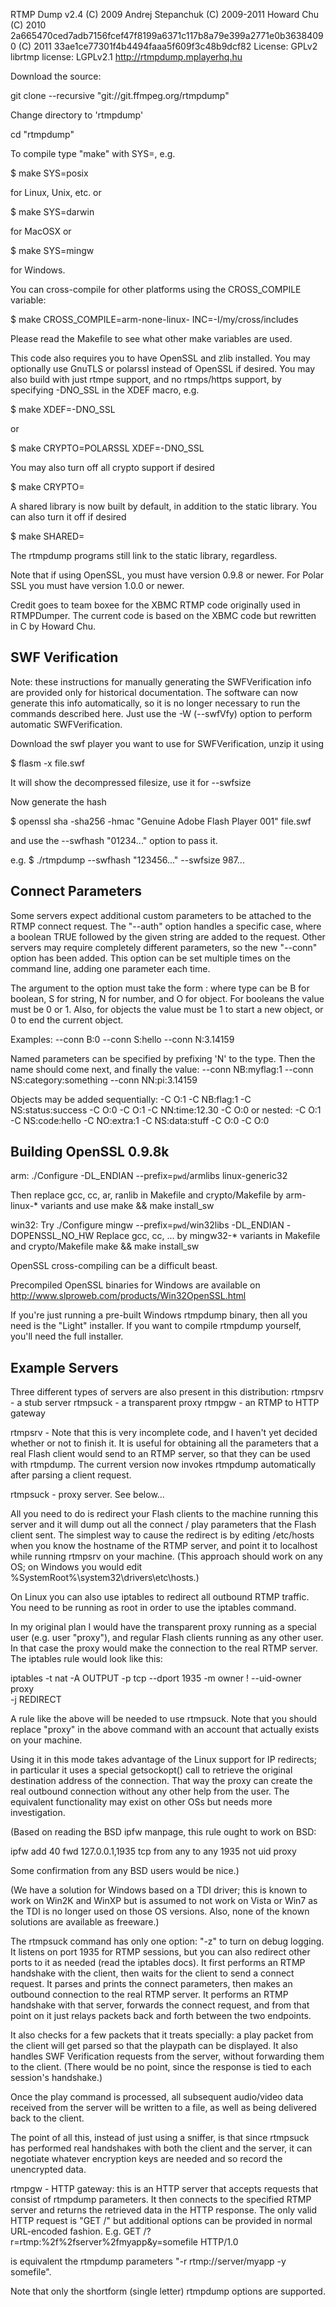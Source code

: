 RTMP Dump v2.4
(C) 2009 Andrej Stepanchuk
(C) 2009-2011 Howard Chu
(C) 2010 2a665470ced7adb7156fcef47f8199a6371c117b8a79e399a2771e0b36384090
(C) 2011 33ae1ce77301f4b4494faaa5f609f3c48b9dcf82
License: GPLv2
librtmp license: LGPLv2.1
http://rtmpdump.mplayerhq.hu

Download the source:

git clone --recursive "git://git.ffmpeg.org/rtmpdump"

Change directory to 'rtmpdump'

cd "rtmpdump"

To compile type "make" with SYS=<platform name>, e.g.

  $ make SYS=posix

for Linux, Unix, etc. or

  $ make SYS=darwin

for MacOSX or

  $ make SYS=mingw

for Windows.

You can cross-compile for other platforms using the CROSS_COMPILE variable:

  $ make CROSS_COMPILE=arm-none-linux- INC=-I/my/cross/includes

Please read the Makefile to see what other make variables are used.

This code also requires you to have OpenSSL and zlib installed. You may
optionally use GnuTLS or polarssl instead of OpenSSL if desired. You may
also build with just rtmpe support, and no rtmps/https support, by
specifying -DNO_SSL in the XDEF macro, e.g.

  $ make XDEF=-DNO_SSL

or

  $ make CRYPTO=POLARSSL XDEF=-DNO_SSL

You may also turn off all crypto support if desired

  $ make CRYPTO=

A shared library is now built by default, in addition to the static
library. You can also turn it off if desired

  $ make SHARED=

The rtmpdump programs still link to the static library, regardless.

Note that if using OpenSSL, you must have version 0.9.8 or newer.
For Polar SSL you must have version 1.0.0 or newer.

Credit goes to team boxee for the XBMC RTMP code originally used in RTMPDumper.
The current code is based on the XBMC code but rewritten in C by Howard Chu.


SWF Verification
----------------

Note: these instructions for manually generating the SWFVerification
info are provided only for historical documentation. The software can now
generate this info automatically, so it is no longer necessary to
run the commands described here. Just use the -W (--swfVfy) option
to perform automatic SWFVerification.

Download the swf player you want to use for SWFVerification, unzip it using

 $ flasm -x file.swf

It will show the decompressed filesize, use it for --swfsize

Now generate the hash

 $ openssl sha -sha256 -hmac "Genuine Adobe Flash Player 001" file.swf

and use the --swfhash "01234..." option to pass it.

e.g. $ ./rtmpdump --swfhash "123456..." --swfsize 987...


Connect Parameters
------------------

Some servers expect additional custom parameters to be attached to the
RTMP connect request. The "--auth" option handles a specific case, where
a boolean TRUE followed by the given string are added to the request.
Other servers may require completely different parameters, so the new
"--conn" option has been added. This option can be set multiple times
on the command line, adding one parameter each time.

The argument to the option must take the form <type> : <value> where
type can be B for boolean, S for string, N for number, and O for object.
For booleans the value must be 0 or 1. Also, for objects the value must
be 1 to start a new object, or 0 to end the current object.

Examples:
  --conn B:0 --conn S:hello --conn N:3.14159

Named parameters can be specified by prefixing 'N' to the type. Then the
name should come next, and finally the value:
  --conn NB:myflag:1 --conn NS:category:something --conn NN:pi:3.14159

Objects may be added sequentially:
  -C O:1 -C NB:flag:1 -C NS:status:success -C O:0 -C O:1 -C NN:time:12.30 -C O:0
or nested:
  -C O:1 -C NS:code:hello -C NO:extra:1 -C NS:data:stuff -C O:0 -C O:0


Building OpenSSL 0.9.8k
-----------------------
arm:
./Configure -DL_ENDIAN --prefix=`pwd`/armlibs linux-generic32

Then replace gcc, cc, ar, ranlib in Makefile and crypto/Makefile by arm-linux-* variants  and use make && make install_sw

win32:
Try ./Configure mingw --prefix=`pwd`/win32libs -DL_ENDIAN -DOPENSSL_NO_HW
Replace gcc, cc, ... by mingw32-* variants in Makefile and crypto/Makefile
make && make install_sw

OpenSSL cross-compiling can be a difficult beast.

Precompiled OpenSSL binaries for Windows are available on
http://www.slproweb.com/products/Win32OpenSSL.html

If you're just running a pre-built Windows rtmpdump binary, then all you
need is the "Light" installer. If you want to compile rtmpdump yourself,
you'll need the full installer.


Example Servers
---------------
Three different types of servers are also present in this distribution:
 rtmpsrv - a stub server
 rtmpsuck - a transparent proxy
 rtmpgw - an RTMP to HTTP gateway

rtmpsrv - Note that this is very incomplete code, and I haven't yet decided
whether or not to finish it. It is useful for obtaining all the parameters
that a real Flash client would send to an RTMP server, so that they can be
used with rtmpdump. The current version now invokes rtmpdump automatically
after parsing a client request.

rtmpsuck - proxy server. See below...

All you need to do is redirect your Flash clients to the machine running this
server and it will dump out all the connect / play parameters that the Flash
client sent. The simplest way to cause the redirect is by editing /etc/hosts
when you know the hostname of the RTMP server, and point it to localhost while
running rtmpsrv on your machine. (This approach should work on any OS; on
Windows you would edit %SystemRoot%\system32\drivers\etc\hosts.)

On Linux you can also use iptables to redirect all outbound RTMP traffic. You
need to be running as root in order to use the iptables command.

In my original plan I would have the transparent proxy running as a special
user (e.g. user "proxy"), and regular Flash clients running as any other user.
In that case the proxy would make the connection to the real RTMP server. The
iptables rule would look like this:

iptables -t nat -A OUTPUT -p tcp --dport 1935 -m owner \! --uid-owner proxy \
 -j REDIRECT

A rule like the above will be needed to use rtmpsuck. Note that you should
replace "proxy" in the above command with an account that actually exists
on your machine.

Using it in this mode takes advantage of the Linux support for IP redirects;
in particular it uses a special getsockopt() call to retrieve the original
destination address of the connection. That way the proxy can create the
real outbound connection without any other help from the user. The equivalent
functionality may exist on other OSs but needs more investigation.

(Based on reading the BSD ipfw manpage, this rule ought to work on BSD:

ipfw add 40 fwd 127.0.0.1,1935 tcp from any to any 1935 not uid proxy

Some confirmation from any BSD users would be nice.)

(We have a solution for Windows based on a TDI driver; this is known to
work on Win2K and WinXP but is assumed to not work on Vista or Win7 as the
TDI is no longer used on those OS versions. Also, none of the known
solutions are available as freeware.)

The rtmpsuck command has only one option: "-z" to turn on debug logging.
It listens on port 1935 for RTMP sessions, but you can also redirect other
ports to it as needed (read the iptables docs). It first performs an RTMP
handshake with the client, then waits for the client to send a connect
request. It parses and prints the connect parameters, then makes an
outbound connection to the real RTMP server. It performs an RTMP handshake
with that server, forwards the connect request, and from that point on it
just relays packets back and forth between the two endpoints.

It also checks for a few packets that it treats specially: a play packet
from the client will get parsed so that the playpath can be displayed. It
also handles SWF Verification requests from the server, without forwarding
them to the client. (There would be no point, since the response is tied to
each session's handshake.)

Once the play command is processed, all subsequent audio/video data received
from the server will be written to a file, as well as being delivered back
to the client.

The point of all this, instead of just using a sniffer, is that since rtmpsuck
has performed real handshakes with both the client and the server, it can
negotiate whatever encryption keys are needed and so record the unencrypted
data.

rtmpgw - HTTP gateway: this is an HTTP server that accepts requests that
consist of rtmpdump parameters. It then connects to the specified RTMP
server and returns the retrieved data in the HTTP response. The only valid
HTTP request is "GET /" but additional options can be provided in normal
URL-encoded fashion. E.g.
  GET /?r=rtmp:%2f%2fserver%2fmyapp&y=somefile HTTP/1.0

is equivalent the rtmpdump parameters "-r rtmp://server/myapp -y somefile".

Note that only the shortform (single letter) rtmpdump options are supported.
